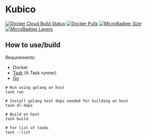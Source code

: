 # Kubico

[![Docker Cloud Build Status](https://img.shields.io/docker/cloud/build/Ilyes512/kubico.svg)](https://hub.docker.com/r/Ilyes512/kubico)
[![Docker Pulls](https://img.shields.io/docker/pulls/Ilyes512/kubico.svg)](https://hub.docker.com/r/Ilyes512/kubico)
[![MicroBadger Size](https://img.shields.io/microbadger/image-size/Ilyes512/kubico.svg)](https://microbadger.com/images/Ilyes512/kubico)
[![MicroBadger Layers](https://img.shields.io/microbadger/layers/Ilyes512/kubico.svg)](https://microbadger.com/images/Ilyes512/kubico)

## How to use/build

Requirements:
- Docker
- [Task](https://taskfile.dev/#/installation) (A Task runner)
- [Go](https://golang.org/doc/install)

```
# Run using golang on host
task run

# Install golang host deps needed for building on host
task dl-deps

# Build on host
task build

# For list of tasks
task --list
```
